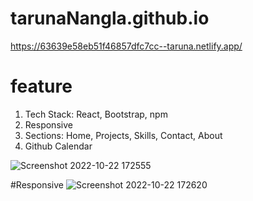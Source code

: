 # tarunaNangla.github.io
https://63639e58eb51f46857dfc7cc--taruna.netlify.app/

<h1>feature</h1>
<ol>
  <li>Tech Stack: React, Bootstrap, npm</li>
   <li>Responsive</li>
   <li>Sections: Home, Projects, Skills, Contact, About</li>
   <li>Github Calendar</li>
 
</ol>


![Screenshot 2022-10-22 172555](https://user-images.githubusercontent.com/99668292/197337718-1f539086-7f6a-4f7d-9e29-e24144cdc9be.jpg)


#Responsive
![Screenshot 2022-10-22 172620](https://user-images.githubusercontent.com/99668292/197337672-7554f138-9b95-43c4-b8ce-921496a88cf4.jpg)

